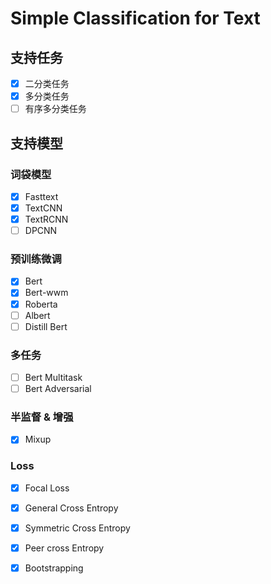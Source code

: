 # Simple Classification for Text 

## 支持任务
- [x] 二分类任务
- [x] 多分类任务
- [ ] 有序多分类任务

## 支持模型
### 词袋模型
- [x] Fasttext
- [x] TextCNN
- [x] TextRCNN
- [ ] DPCNN

### 预训练微调
- [x]  Bert
- [x] Bert-wwm
- [x] Roberta
- [ ] Albert
- [ ] Distill Bert

### 多任务
- [ ] Bert Multitask 
- [ ] Bert Adversarial 

### 半监督 & 增强
- [x] Mixup

### Loss
- [x] Focal Loss
- [x] General Cross Entropy
- [x] Symmetric Cross Entropy
- [x] Peer cross Entropy
- [x] Bootstrapping

